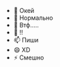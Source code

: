 - 👋 Окей 
- 👀 Нормально 
- 🌱 Втф.....
- 💞️ !! 
- 📫 Пиши 
- 😄 ХD
- ⚡ Смешно

<!---
chh-1/chh-1 is a ✨ special ✨ repository because its `README.md` (this file) appears on your GitHub profile.
You can click the Preview link to take a look at your changes.
--->

